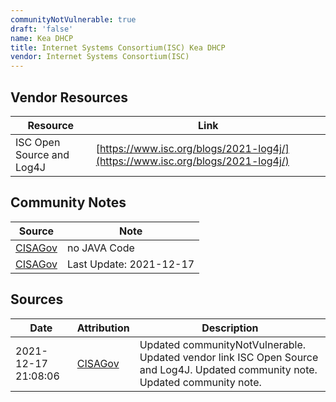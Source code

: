 ```yaml
---
communityNotVulnerable: true
draft: 'false'
name: Kea DHCP
title: Internet Systems Consortium(ISC) Kea DHCP
vendor: Internet Systems Consortium(ISC)
---
```


## Vendor Resources
| Resource | Link |
| --- | --- |
| ISC Open Source and Log4J | [https://www.isc.org/blogs/2021-log4j/](https://www.isc.org/blogs/2021-log4j/) |


## Community Notes
| Source | Note |
| --- | --- |
| [CISAGov](https://raw.githubusercontent.com/cisagov/log4j-affected-db/develop/README.md) | no JAVA Code |
| [CISAGov](https://raw.githubusercontent.com/cisagov/log4j-affected-db/develop/README.md) | Last Update: 2021-12-17 |

## Sources
| Date | Attribution | Description |
| --- | --- | --- |
| 2021-12-17 21:08:06 | [CISAGov](https://raw.githubusercontent.com/cisagov/log4j-affected-db/develop/README.md) | Updated communityNotVulnerable. Updated vendor link ISC Open Source and Log4J. Updated community note. Updated community note.  |
